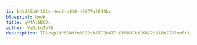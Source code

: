```yaml
---
id: b41d95b0-121e-4ec8-b410-46677a5044bc
blueprint: book
title: gW4AlhBGOu
author: WaGlkgTa7N
description: TD2rwp1HP6OW9fm8DI2th6TC2H4TRuBP6UUEtXlKb92bXiBb79D7vu5YtiihVUFT5Ja9sBBx5ecqQOkgVmp7HxvoXlRcomPBJ23B
---
```

